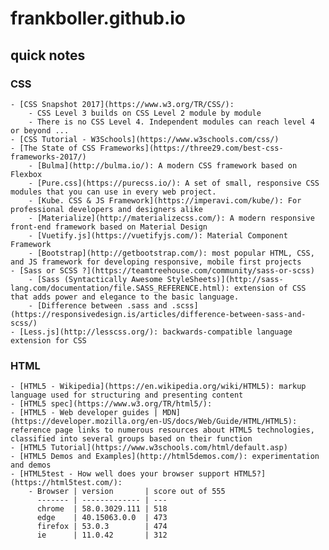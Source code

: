 # frankboller.github.io
## quick notes
### CSS
    - [CSS Snapshot 2017](https://www.w3.org/TR/CSS/): 
        - CSS Level 3 builds on CSS Level 2 module by module
        - There is no CSS Level 4. Independent modules can reach level 4 or beyond ...
    - [CSS Tutorial - W3Schools](https://www.w3schools.com/css/)
    - [The State of CSS Frameworks](https://three29.com/best-css-frameworks-2017/)
        - [Bulma](http://bulma.io/): A modern CSS framework based on Flexbox
        - [Pure.css](https://purecss.io/): A set of small, responsive CSS modules that you can use in every web project.
        - [Kube. CSS & JS Framework](https://imperavi.com/kube/): For professional developers and designers alike
        - [Materialize](http://materializecss.com/): A modern responsive front-end framework based on Material Design
        - [Vuetify.js](https://vuetifyjs.com/): Material Component Framework
        - [Bootstrap](http://getbootstrap.com/): most popular HTML, CSS, and JS framework for developing responsive, mobile first projects
    - [Sass or SCSS ?](https://teamtreehouse.com/community/sass-or-scss)
        - [Sass (Syntactically Awesome StyleSheets)](http://sass-lang.com/documentation/file.SASS_REFERENCE.html): extension of CSS that adds power and elegance to the basic language.
        - [Difference between .sass and .scss](https://responsivedesign.is/articles/difference-between-sass-and-scss/)
    - [Less.js](http://lesscss.org/): backwards-compatible language extension for CSS
### HTML
    - [HTML5 - Wikipedia](https://en.wikipedia.org/wiki/HTML5): markup language used for structuring and presenting content
    - [HTML5 spec](https://www.w3.org/TR/html5/): 
    - [HTML5 - Web developer guides | MDN](https://developer.mozilla.org/en-US/docs/Web/Guide/HTML/HTML5): reference page links to numerous resources about HTML5 technologies, classified into several groups based on their function
    - [HTML5 Tutorial](https://www.w3schools.com/html/default.asp)
    - [HTML5 Demos and Examples](http://html5demos.com/): experimentation and demos
    - [HTML5test - How well does your browser support HTML5?](https://html5test.com/): 
        - Browser | version       | score out of 555
          ------- | ------------- | ---
          chrome  | 58.0.3029.111 | 518
          edge    | 40.15063.0.0  | 473
          firefox | 53.0.3        | 474
          ie      | 11.0.42       | 312
    
    
